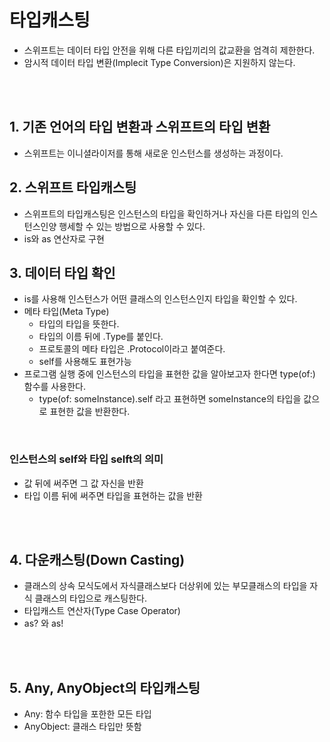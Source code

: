 # 타입캐스팅 

* 스위프트는 데이터 타입 안전을 위해 다른 타입끼리의 값교환을 엄격히 제한한다.
* 암시적 데이터 타입 변환(Implecit Type Conversion)은 지원하지 않는다.
  
<br>
<br>

## 1. 기존 언어의 타입 변환과 스위프트의 타입 변환

* 스위프트는 이니셜라이저를 통해 새로운 인스턴스를 생성하는 과정이다.
  

## 2. 스위프트 타입캐스팅

* 스위프트의 타입캐스팅은 인스턴스의 타입을 확인하거나 자신을 다른 타입의 인스턴스인양 행세할 수 있는 방법으로 사용할 수 있다.
* is와 as 연산자로 구현

## 3. 데이터 타입 확인
* is를 사용해 인스턴스가 어떤 클래스의 인스턴스인지 타입을 확인할 수 있다.
* 메타 타입(Meta Type)
  * 타입의 타입을 뜻한다.
  * 타입의 이름 뒤에 .Type를 붙인다.
  * 프로토콜의 메타 타입은 .Protocol이라고 붙여준다.
  * self를 사용해도 표현가능
* 프로그램 실행 중에 인스턴스의 타입을 표현한 값을 알아보고자 한다면 type(of:) 함수를 사용한다.
  * type(of: someInstance).self 라고 표현하면 someInstance의 타입을 값으로 표현한 값을 반환한다.

<br>

### 인스턴스의 self와 타입 selft의 의미
* 값 뒤에 써주면 그 값 자신을 반환
* 타입 이름 뒤에 써주면 타입을 표현하는 값을 반환

<br>
<br>

## 4. 다운캐스팅(Down Casting)

* 클래스의 상속 모식도에서 자식클래스보다 더상위에 있는 부모클래스의 타입을 자식 클래스의 타입으로 캐스팅한다.
* 타입캐스트 연산자(Type Case Operator)
* as? 와 as!

<br>
<br>

## 5. Any, AnyObject의 타입캐스팅
* Any: 함수 타입을 포한한 모든 타입
* AnyObject: 클래스 타입만 뜻함

